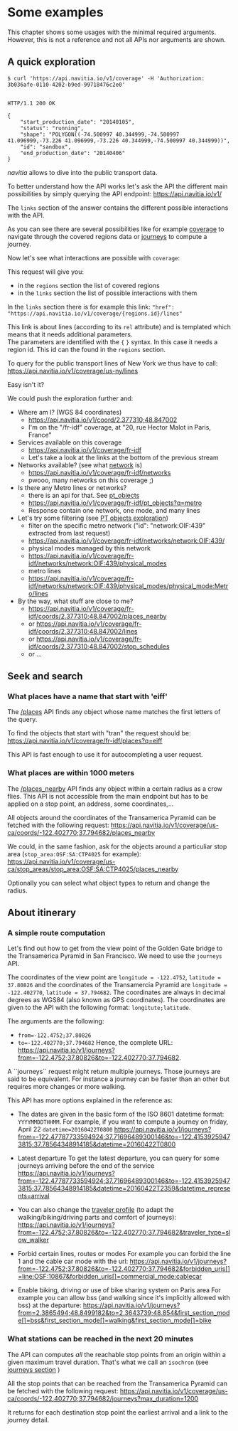 <a name="some_examples"></a>Some examples
=========================================

This chapter shows some usages with the minimal required arguments. However, this is not a reference and not all APIs nor arguments are shown.

A quick exploration
-------------------
``` shell
$ curl 'https://api.navitia.io/v1/coverage' -H 'Authorization: 3b036afe-0110-4202-b9ed-99718476c2e0'


HTTP/1.1 200 OK

{
    "start_production_date": "20140105",
    "status": "running",
    "shape": "POLYGON((-74.500997 40.344999,-74.500997 41.096999,-73.226 41.096999,-73.226 40.344999,-74.500997 40.344999))",
    "id": "sandbox",
    "end_production_date": "20140406"
}
```

*navitia* allows to dive into the public transport data.

To better understand how the API works let's ask the API the different main possibilities by simply querying the API endpoint: <https://api.navitia.io/v1/>

The ``links`` section of the answer contains the different possible interactions with the API.

As you can see there are several possibilities like for example [coverage](#coverage) to navigate through the covered regions data or [journeys](#journeys) to compute a journey.


Now let's see what interactions are possible with ``coverage``:

This request will give you:

* in the ``regions`` section the list of covered regions
* in the ``links`` section the list of possible interactions with them


In the ``links`` section there is for example this link: ``"href": "https://api.navitia.io/v1/coverage/{regions.id}/lines"``


This link is about lines (according to its ``rel`` attribute) and is templated which means that it needs additional parameters.<br>
The parameters are identified with the ``{`` ``}`` syntax.
In this case it needs a region id. This id can the found in the ``regions`` section. 

To query for the public transport lines of New York we thus have to call: <https://api.navitia.io/v1/coverage/us-ny/lines>


Easy isn't it?

We could push the exploration further and:

- Where am I? (WGS 84 coordinates)
    - <https://api.navitia.io/v1/coord/2.377310;48.847002>
    - I'm on the "/fr-idf" coverage, at "20, rue Hector Malot in Paris, France"
- Services available on this coverage
    - <https://api.navitia.io/v1/coverage/fr-idf>
    - Let's take a look at the links at the bottom of the previous stream
- Networks available? (see what [network](#network) is)
    - <https://api.navitia.io/v1/coverage/fr-idf/networks>
    - pwooo, many networks on this coverage ;)
- Is there any Metro lines or networks?
    - there is an api for that. See [pt_objects](#pt-objects)
    - <https://api.navitia.io/v1/coverage/fr-idf/pt_objects?q=metro>
    - Response contain one network, one mode, and many lines
- Let's try some filtering (see [PT objects exploration](#pt-ref))
    - filter on the specific metro network ("id": "network:OIF:439" extracted from last request)
    - <https://api.navitia.io/v1/coverage/fr-idf/networks/network:OIF:439/>
    - physical modes managed by this network
    - <https://api.navitia.io/v1/coverage/fr-idf/networks/network:OIF:439/physical_modes>
    - metro lines
    - <https://api.navitia.io/v1/coverage/fr-idf/networks/network:OIF:439/physical_modes/physical_mode:Metro/lines>
- By the way, what stuff are close to me?
    - <https://api.navitia.io/v1/coverage/fr-idf/coords/2.377310;48.847002/places_nearby>
    - or <https://api.navitia.io/v1/coverage/fr-idf/coords/2.377310;48.847002/lines>
    - or <https://api.navitia.io/v1/coverage/fr-idf/coords/2.377310;48.847002/stop_schedules>
    - or ...

Seek and search
---------------

### What places have a name that start with 'eiff'


The [/places](#places) API finds any object whose name matches the first letters of the query.

To find the objects that start with "tran" the request should be: <https://api.navitia.io/v1/coverage/fr-idf/places?q=eiff>

This API is fast enough to use it for autocompleting a user request.


### What places are within 1000 meters


The [/places_nearby](#places-nearby) API finds any object within a certain radius as a crow flies.
This API is not accessible from the main endpoint but has to be applied on a stop point, an address, some coordinates,...

All objects around the coordinates of the Transamerica Pyramid can be fetched with the following request: <https://api.navitia.io/v1/coverage/us-ca/coords/-122.402770;37.794682/places_nearby>

We could, in the same fashion, ask for the objects around a particuliar stop area (``stop_area:OSF:SA:CTP4025`` for example): <https://api.navitia.io/v1/coverage/us-ca/stop_areas/stop_area:OSF:SA:CTP4025/places_nearby>

Optionally you can select what object types to return and change the radius.

About itinerary
---------------

### A simple route computation

Let's find out how to get from the view point of the Golden Gate bridge to the Transamerica Pyramid in San Francisco.
We need to use the ``journeys`` API.


The coordinates of the view point are ``longitude = -122.4752``, ``latitude = 37.80826`` and the coordinates of the Transamercia Pyramid are ``longitude = -122.402770``, ``latitude = 37.794682``.
The coordinates are always in decimal degrees as WGS84 (also known as GPS coordinates). The coordinates are given to the API with the following format: ``longitute;latitude``.

The arguments are the following:


* ``from=-122.4752;37.80826``
* ``to=-122.402770;37.794682``
Hence, the complete URL: <https://api.navitia.io/v1/journeys?from=-122.4752;37.80826&to=-122.402770;37.794682>.

<aside class="success">
A ``journeys`` request might return multiple journeys. Those journeys are said to be equivalent. For instance
a journey can be faster than an other but requires more changes or more walking.
</aside>

This API has more options explained in the reference as:

* The dates are given in the basic form of the ISO 8601 datetime format: ``YYYYMMDDTHHMM``. 
  For example, if you want to compute a journey on friday, April 22 ``datetime=20160422T0800``
  <https://api.navitia.io/v1/journeys?from=-122.47787733594924;37.71696489300146&to=-122.41539259473815;37.78564348914185&datetime=20160422T0800>

* Latest departure
  To get the latest departure, you can query for some journeys arriving before the end of the service
  <https://api.navitia.io/v1/journeys?from=-122.47787733594924;37.71696489300146&to=-122.41539259473815;37.78564348914185&datetime=20160422T2359&datetime_represents=arrival>

* You can also change the [traveler profile](#traveler-type) (to adapt the walking/biking/driving parts and comfort of journeys):
  <https://api.navitia.io/v1/journeys?from=-122.4752;37.80826&to=-122.402770;37.794682&traveler_type=slow_walker>

* Forbid certain lines, routes or modes
  For example you can forbid the line 1 and the cable car mode with the url:
  <https://api.navitia.io/v1/journeys?from=-122.4752;37.80826&to=-122.402770;37.794682&forbidden_uris[]=line:OSF:10867&forbidden_uris[]=commercial_mode:cablecar>

* Enable biking, driving or use of bike sharing system on Paris area
  For example you can allow bss (and walking since it's implicitly allowed with bss) at the departure:
  <https://api.navitia.io/v1/journeys?from=2.3865494;48.8499182&to=2.3643739;48.854&first_section_mode[]=bss&first_section_mode[]=walking&first_section_mode[]=bike>


### What stations can be reached in the next 20 minutes

The API can computes *all* the reachable stop points from an origin within a given maximum travel duration.
That's what we call an `isochron` (see [journeys section](#journeys) )

All the stop points that can be reached from the Transamerica Pyramid can be fetched with the following request:
<https://api.navitia.io/v1/coverage/us-ca/coords/-122.402770;37.794682/journeys?max_duration=1200>

It returns for each destination stop point the earliest arrival and a link to the journey detail.


